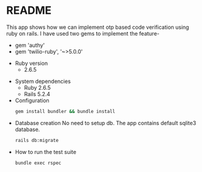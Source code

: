 # README
This app shows how we can implement otp based code verification using ruby on rails.
I have used two gems to implement the feature-
* gem 'authy'
* gem 'twilio-ruby', '~>5.0.0'

- Ruby version
  * 2.6.5
* System dependencies
   * Ruby 2.6.5
   * Rails 5.2.4
* Configuration
  ```bash
  gem install bundler && bundle install
  ``` 
* Database creation
  No need to setup db. The app contains default sqlite3 database.
  ```bash
  rails db:migrate 
  ``` 
* How to run the test suite
  ```bash
  bundle exec rspec
  ```
